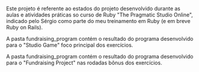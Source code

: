 Este projeto é referente ao estados do projeto desenvolvido durante as aulas e atividades práticas so curso de Ruby "The Pragmatic Studio Online", indicado pelo Sérgio como parte do meu treinamento em Ruby (e em breve Ruby on Rails).

A pasta fundraising_program contém o resultado do programa desenvolvido para o "Studio Game" foco principal dos exercícios.

A pasta fundraising_program contém o resultado do programa desenvolvido para o "Fundraising Project" nas rodadas bônus dos exercícios.